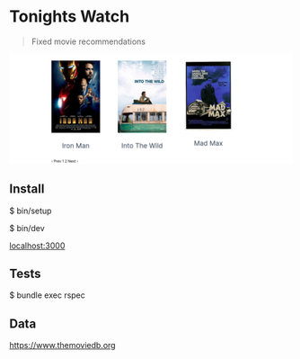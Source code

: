 # Tonights Watch

> Fixed movie recommendations

![Screenshot](Screenshot.png)

## Install

$ bin/setup

$ bin/dev

[localhost:3000](http://localhost:3000)


## Tests

$ bundle exec rspec

## Data

https://www.themoviedb.org


